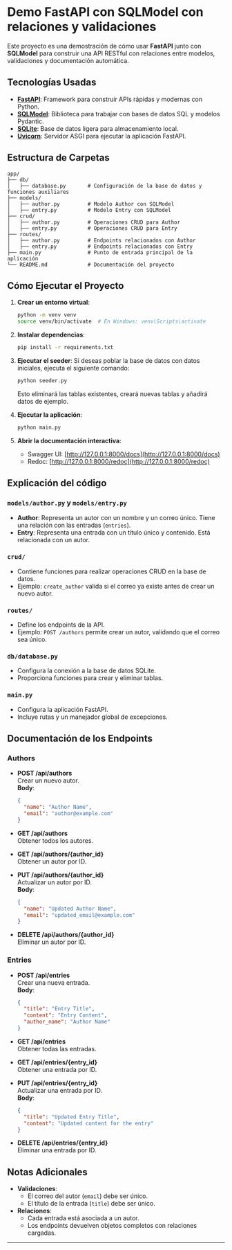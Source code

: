 # Demo FastAPI con SQLModel con relaciones y validaciones

Este proyecto es una demostración de cómo usar **FastAPI** junto con **SQLModel** para construir una API RESTful con relaciones entre modelos, validaciones y documentación automática.

## Tecnologías Usadas

- **[FastAPI](https://fastapi.tiangolo.com/)**: Framework para construir APIs rápidas y modernas con Python.
- **[SQLModel](https://sqlmodel.tiangolo.com/)**: Biblioteca para trabajar con bases de datos SQL y modelos Pydantic.
- **[SQLite](https://www.sqlite.org/)**: Base de datos ligera para almacenamiento local.
- **[Uvicorn](https://www.uvicorn.org/)**: Servidor ASGI para ejecutar la aplicación FastAPI.

## Estructura de Carpetas

```
app/
├── db/
│   ├── database.py       # Configuración de la base de datos y funciones auxiliares
├── models/
│   ├── author.py         # Modelo Author con SQLModel
│   ├── entry.py          # Modelo Entry con SQLModel
├── crud/
│   ├── author.py         # Operaciones CRUD para Author
│   ├── entry.py          # Operaciones CRUD para Entry
├── routes/
│   ├── author.py         # Endpoints relacionados con Author
│   ├── entry.py          # Endpoints relacionados con Entry
├── main.py               # Punto de entrada principal de la aplicación
└── README.md             # Documentación del proyecto
```

## Cómo Ejecutar el Proyecto

1. **Crear un entorno virtual**:
   ```bash
   python -m venv venv
   source venv/bin/activate  # En Windows: venv\Scripts\activate
   ```

2. **Instalar dependencias**:
   ```bash
   pip install -r requirements.txt
   ```

3. **Ejecutar el seeder**:
   Si deseas poblar la base de datos con datos iniciales, ejecuta el siguiente comando:
   ```bash
   python seeder.py
   ```
   Esto eliminará las tablas existentes, creará nuevas tablas y añadirá datos de ejemplo.


4. **Ejecutar la aplicación**:
   ```bash
   python main.py
   ```

5. **Abrir la documentación interactiva**:
   - Swagger UI: [http://127.0.0.1:8000/docs](http://127.0.0.1:8000/docs)
   - Redoc: [http://127.0.0.1:8000/redoc](http://127.0.0.1:8000/redoc)

## Explicación del código

### `models/author.py` y `models/entry.py`
- **Author**: Representa un autor con un nombre y un correo único. Tiene una relación con las entradas (`entries`).
- **Entry**: Representa una entrada con un título único y contenido. Está relacionada con un autor.

### `crud/`
- Contiene funciones para realizar operaciones CRUD en la base de datos.
- Ejemplo: `create_author` valida si el correo ya existe antes de crear un nuevo autor.

### `routes/`
- Define los endpoints de la API.
- Ejemplo: `POST /authors` permite crear un autor, validando que el correo sea único.

### `db/database.py`
- Configura la conexión a la base de datos SQLite.
- Proporciona funciones para crear y eliminar tablas.

### `main.py`
- Configura la aplicación FastAPI.
- Incluye rutas y un manejador global de excepciones.

## Documentación de los Endpoints

### **Authors**

- **POST /api/authors**  
  Crear un nuevo autor.  
  **Body**:
  ```json
  {
    "name": "Author Name",
    "email": "author@example.com"
  }
  ```

- **GET /api/authors**  
  Obtener todos los autores.

- **GET /api/authors/{author_id}**  
  Obtener un autor por ID.

- **PUT /api/authors/{author_id}**  
  Actualizar un autor por ID.  
  **Body**:
  ```json
  {
    "name": "Updated Author Name",
    "email": "updated_email@example.com"
  }
  ```

- **DELETE /api/authors/{author_id}**  
  Eliminar un autor por ID.

### **Entries**

- **POST /api/entries**  
  Crear una nueva entrada.  
  **Body**:
  ```json
  {
    "title": "Entry Title",
    "content": "Entry Content",
    "author_name": "Author Name"
  }
  ```

- **GET /api/entries**  
  Obtener todas las entradas.

- **GET /api/entries/{entry_id}**  
  Obtener una entrada por ID.

- **PUT /api/entries/{entry_id}**  
  Actualizar una entrada por ID.  
  **Body**:
  ```json
  {
    "title": "Updated Entry Title",
    "content": "Updated content for the entry"
  }
  ```

- **DELETE /api/entries/{entry_id}**  
  Eliminar una entrada por ID.

## Notas Adicionales

- **Validaciones**:
  - El correo del autor (`email`) debe ser único.
  - El título de la entrada (`title`) debe ser único.
- **Relaciones**:
  - Cada entrada está asociada a un autor.
  - Los endpoints devuelven objetos completos con relaciones cargadas.

---